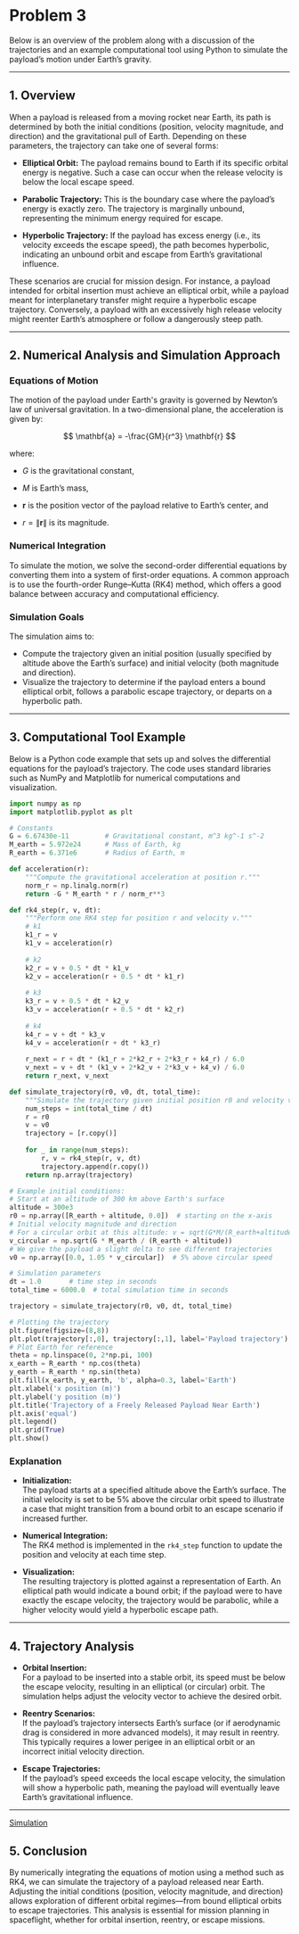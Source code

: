 # Problem 3

Below is an overview of the problem along with a discussion of the trajectories and an example computational tool using Python to simulate the payload’s motion under Earth’s gravity.

---

## 1. Overview

When a payload is released from a moving rocket near Earth, its path is determined by both the initial conditions (position, velocity magnitude, and direction) and the gravitational pull of Earth. Depending on these parameters, the trajectory can take one of several forms:
 
- **Elliptical Orbit:** The payload remains bound to Earth if its specific orbital energy is negative. Such a case can occur when the release velocity is below the local escape speed.

- **Parabolic Trajectory:** This is the boundary case where the payload’s energy is exactly zero. The trajectory is marginally unbound, representing the minimum energy required for escape.

- **Hyperbolic Trajectory:** If the payload has excess energy (i.e., its velocity exceeds the escape speed), the path becomes hyperbolic, indicating an unbound orbit and escape from Earth’s gravitational influence.


These scenarios are crucial for mission design. For instance, a payload intended for orbital insertion must achieve an elliptical orbit, while a payload meant for interplanetary transfer might require a hyperbolic escape trajectory. Conversely, a payload with an excessively high release velocity might reenter Earth’s atmosphere or follow a dangerously steep path.

---

## 2. Numerical Analysis and Simulation Approach

### Equations of Motion

The motion of the payload under Earth's gravity is governed by Newton’s law of universal gravitation. In a two-dimensional plane, the acceleration is given by:


$$
\mathbf{a} = -\frac{GM}{r^3} \mathbf{r}
$$


where:

- $G$ is the gravitational constant,

- $M$ is Earth’s mass,

- $\mathbf{r}$ is the position vector of the payload relative to Earth’s center, and

- $r = \|\mathbf{r}\|$ is its magnitude.



### Numerical Integration

To simulate the motion, we solve the second-order differential equations by converting them into a system of first-order equations. A common approach is to use the fourth-order Runge–Kutta (RK4) method, which offers a good balance between accuracy and computational efficiency.



### Simulation Goals

The simulation aims to:

- Compute the trajectory given an initial position (usually specified by altitude above the Earth’s surface) and initial velocity (both magnitude and direction).
- Visualize the trajectory to determine if the payload enters a bound elliptical orbit, follows a parabolic escape trajectory, or departs on a hyperbolic path.

---

## 3. Computational Tool Example

Below is a Python code example that sets up and solves the differential equations for the payload’s trajectory. The code uses standard libraries such as NumPy and Matplotlib for numerical computations and visualization.

```python
import numpy as np
import matplotlib.pyplot as plt

# Constants
G = 6.67430e-11         # Gravitational constant, m^3 kg^-1 s^-2
M_earth = 5.972e24      # Mass of Earth, kg
R_earth = 6.371e6       # Radius of Earth, m

def acceleration(r):
    """Compute the gravitational acceleration at position r."""
    norm_r = np.linalg.norm(r)
    return -G * M_earth * r / norm_r**3

def rk4_step(r, v, dt):
    """Perform one RK4 step for position r and velocity v."""
    # k1
    k1_r = v
    k1_v = acceleration(r)
    
    # k2
    k2_r = v + 0.5 * dt * k1_v
    k2_v = acceleration(r + 0.5 * dt * k1_r)
    
    # k3
    k3_r = v + 0.5 * dt * k2_v
    k3_v = acceleration(r + 0.5 * dt * k2_r)
    
    # k4
    k4_r = v + dt * k3_v
    k4_v = acceleration(r + dt * k3_r)
    
    r_next = r + dt * (k1_r + 2*k2_r + 2*k3_r + k4_r) / 6.0
    v_next = v + dt * (k1_v + 2*k2_v + 2*k3_v + k4_v) / 6.0
    return r_next, v_next

def simulate_trajectory(r0, v0, dt, total_time):
    """Simulate the trajectory given initial position r0 and velocity v0."""
    num_steps = int(total_time / dt)
    r = r0
    v = v0
    trajectory = [r.copy()]
    
    for _ in range(num_steps):
        r, v = rk4_step(r, v, dt)
        trajectory.append(r.copy())
    return np.array(trajectory)

# Example initial conditions:
# Start at an altitude of 300 km above Earth's surface
altitude = 300e3
r0 = np.array([R_earth + altitude, 0.0])  # starting on the x-axis
# Initial velocity magnitude and direction
# For a circular orbit at this altitude: v = sqrt(G*M/(R_earth+altitude))
v_circular = np.sqrt(G * M_earth / (R_earth + altitude))
# We give the payload a slight delta to see different trajectories
v0 = np.array([0.0, 1.05 * v_circular])  # 5% above circular speed

# Simulation parameters
dt = 1.0       # time step in seconds
total_time = 6000.0  # total simulation time in seconds

trajectory = simulate_trajectory(r0, v0, dt, total_time)

# Plotting the trajectory
plt.figure(figsize=(8,8))
plt.plot(trajectory[:,0], trajectory[:,1], label='Payload trajectory')
# Plot Earth for reference
theta = np.linspace(0, 2*np.pi, 100)
x_earth = R_earth * np.cos(theta)
y_earth = R_earth * np.sin(theta)
plt.fill(x_earth, y_earth, 'b', alpha=0.3, label='Earth')
plt.xlabel('x position (m)')
plt.ylabel('y position (m)')
plt.title('Trajectory of a Freely Released Payload Near Earth')
plt.axis('equal')
plt.legend()
plt.grid(True)
plt.show()
```


### Explanation

- **Initialization:**  
  The payload starts at a specified altitude above the Earth’s surface. The initial velocity is set to be 5% above the circular orbit speed to illustrate a case that might transition from a bound orbit to an escape scenario if increased further.
  
- **Numerical Integration:**  
  The RK4 method is implemented in the `rk4_step` function to update the position and velocity at each time step.
  
- **Visualization:**  
  The resulting trajectory is plotted against a representation of Earth. An elliptical path would indicate a bound orbit; if the payload were to have exactly the escape velocity, the trajectory would be parabolic, while a higher velocity would yield a hyperbolic escape path.

---

## 4. Trajectory Analysis

- **Orbital Insertion:**  
  For a payload to be inserted into a stable orbit, its speed must be below the escape velocity, resulting in an elliptical (or circular) orbit. The simulation helps adjust the velocity vector to achieve the desired orbit.

- **Reentry Scenarios:**  
  If the payload’s trajectory intersects Earth’s surface (or if aerodynamic drag is considered in more advanced models), it may result in reentry. This typically requires a lower perigee in an elliptical orbit or an incorrect initial velocity direction.

- **Escape Trajectories:**  
  If the payload’s speed exceeds the local escape velocity, the simulation will show a hyperbolic path, meaning the payload will eventually leave Earth’s gravitational influence.

---
[Simulation](PayloadSimualtion.html)

## 5. Conclusion

By numerically integrating the equations of motion using a method such as RK4, we can simulate the trajectory of a payload released near Earth. Adjusting the initial conditions (position, velocity magnitude, and direction) allows exploration of different orbital regimes—from bound elliptical orbits to escape trajectories. This analysis is essential for mission planning in spaceflight, whether for orbital insertion, reentry, or escape missions.


